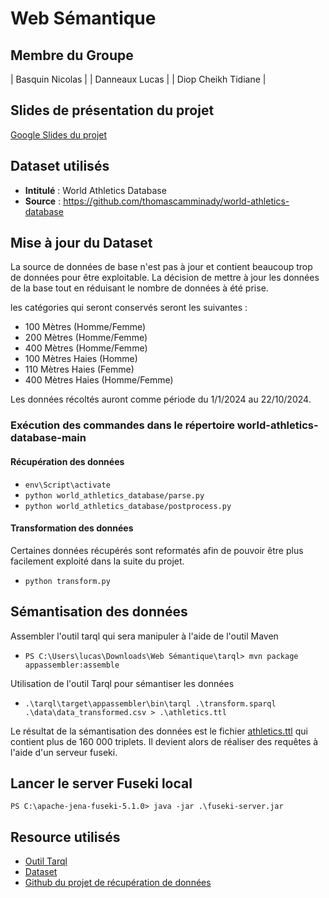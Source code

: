 # Web Sémantique

## Membre du Groupe

| Basquin Nicolas |
| Danneaux Lucas |
| Diop Cheikh Tidiane |
## Slides de présentation du projet

[Google Slides du projet](https://docs.google.com/presentation/d/1b_Bj5HaflzAHDLpObsYDBm_gTWdTbdy5j4HuAsDxfis/edit#slide=id.g3072222d657_0_8)

## Dataset utilisés
- **Intitulé** : World Athletics Database
- **Source** : https://github.com/thomascamminady/world-athletics-database

## Mise à jour du Dataset
La source de données de base n'est pas à jour et contient beaucoup trop de données pour être exploitable.
La décision de mettre à jour les données de la base tout en réduisant le nombre de données à été prise.

les catégories qui seront conservés seront les suivantes :

- 100 Mètres (Homme/Femme)
- 200 Mètres (Homme/Femme)
- 400 Mètres (Homme/Femme)
- 100 Mètres Haies (Homme)
- 110 Mètres Haies (Femme)
- 400 Mètres Haies (Homme/Femme)

Les données récoltés auront comme période du 1/1/2024 au 22/10/2024.


### Exécution des commandes dans le répertoire world-athletics-database-main
#### Récupération des données
- `env\Script\activate`
- `python world_athletics_database/parse.py`
- `python world_athletics_database/postprocess.py`
#### Transformation des données
Certaines données récupérés sont reformatés afin de pouvoir être plus facilement exploité dans la suite du projet.

- `python transform.py`

## Sémantisation des données
Assembler l'outil tarql qui sera manipuler à l'aide de l'outil Maven
- `PS C:\Users\lucas\Downloads\Web Sémantique\tarql> mvn package appassembler:assemble`

Utilisation de l'outil Tarql pour sémantiser les données
- `.\tarql\target\appassembler\bin\tarql .\transform.sparql .\data\data_transformed.csv > .\athletics.ttl`

Le résultat de la sémantisation des données est le fichier [athletics.ttl](athletics.ttl) qui contient plus de 160 000 triplets. 
Il devient alors de réaliser des requêtes à l'aide d'un serveur fuseki.

## Lancer le server Fuseki local
`PS C:\apache-jena-fuseki-5.1.0> java -jar .\fuseki-server.jar` 

## Resource utilisés
- [Outil Tarql](https://tarql.github.io/)
- [Dataset](https://www.kaggle.com/datasets/mexwell/world-athletics-database)
- [Github du projet de récupération de données](https://github.com/thomascamminady/world-athletics-database)